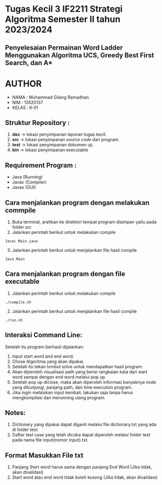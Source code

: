 # Tugas Kecil 3 IF2211 Strategi Algoritma Semester II tahun 2023/2024
## Penyelesaian Permainan Word Ladder Menggunakan Algoritma UCS, Greedy Best First Search, dan A*

# AUTHOR
- NAMA  : Muhammad Gilang Ramadhan 
- NIM   : 13520137
- KELAS : K-01

## Struktur Repository :
1. **doc** -> lokasi penyimpanan laporan tugas kecil.
2. **src** -> lokasi penyimpanan *source code* dari program.
3. **test** -> lokasi penyimpanan dokumen uji.
4. **bin** -> lokasi penyimpanan executable

## Requirement Program :
- Java (Running)
- Javac (Compiler)
- Javax (GUI)

## Cara menjalankan program dengan melakukan commpile
1. Buka terminal, arahkan ke direktori tempat program disimpan yaitu pada folder src
2. Jalankan perintah berikut untuk melakukan compile
```
Javac Main.java
```
3. Jalankan perintah berikut untuk menjalankan file hasil compile
```
Java Main
```

## Cara menjalankan program dengan file executable
1. Jalankan perintah berikut untuk melakukan compile
```
./compile.sh
```
2. Jalankan perintah berikut untuk menjalankan file hasil compile
```
./run.sh
```

## Interaksi Command Line:
Setelah itu program berhasil dijalankan:
1. Input start word and end word.
2. Chose Algoritma yang akan dipakai.
3. Setelah itu tekan tombol solve untuk mendapatkan hasil program.
4. Akan diperoleh visualisasi path yang berisi rangkaian kata dari start word sampai dengan end word melalui pop up.
5. Setelah pop up diclose, maka akan diperoleh informasi banyaknya node yang dikunjungi, panjang path, dan time execution program.
6. Jika ingin melalukan input kembali, lakukan saja tanpa harus mengkompilasi dan merunning ulang program.

## Notes:
1. Dictionary yang dipakai dapat diganti melalui file dictionary.txt yang ada di folder test.
2. Daftar test case yang telah dicoba dapat diperoleh melalui folder test pada nama file input{nomor input}.txt.

## Format Masukkan File txt
1. Panjang Start word harus sama dengan panjang End Word (Jika tidak, akan divalidasi)
2. Start word atau end word tidak boleh kosong (Jika tidak, akan divalidasi)